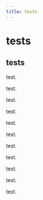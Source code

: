 ```yaml
---
title: tests
---
```


# tests

## tests

test.

test.

test.

test.

test.

test.

test.

test.

test.

test.

test.



